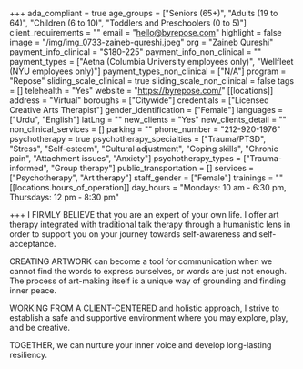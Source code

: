 +++
ada_compliant = true
age_groups = ["Seniors (65+)", "Adults (19 to 64)", "Children (6 to 10)", "Toddlers and Preschoolers (0 to 5)"]
client_requirements = ""
email = "hello@byrepose.com"
highlight = false
image = "/img/img_0733-zaineb-qureshi.jpeg"
org = "Zaineb Qureshi"
payment_info_clinical = "$180-225"
payment_info_non_clinical = ""
payment_types = ["Aetna (Columbia University employees only)", "Wellfleet (NYU employees only)"]
payment_types_non_clinical = ["N/A"]
program = "Repose"
sliding_scale_clinical = true
sliding_scale_non_clinical = false
tags = []
telehealth = "Yes"
website = "https://byrepose.com/"
[[locations]]
address = "Virtual"
boroughs = ["Citywide"]
credentials = ["Licensed Creative Arts Therapist"]
gender_identification = ["Female"]
languages = ["Urdu", "English"]
latLng = ""
new_clients = "Yes"
new_clients_detail = ""
non_clinical_services = []
parking = ""
phone_number = "212-920-1976"
psychotherapy = true
psychotherapy_specialties = ["Trauma/PTSD", "Stress", "Self-esteem", "Cultural adjustment", "Coping skills", "Chronic pain", "Attachment issues", "Anxiety"]
psychotherapy_types = ["Trauma-informed", "Group therapy"]
public_transportation = []
services = ["Psychotherapy", "Art therapy"]
staff_gender = ["Female"]
trainings = ""
[[locations.hours_of_operation]]
day_hours = "Mondays: 10 am - 6:30 pm, Thursdays: 12 pm - 8:30 pm"

+++
I FIRMLY BELIEVE that you are an expert of your own life. I offer art therapy integrated with traditional talk therapy through a humanistic lens in order to support you on your journey towards self-awareness and self-acceptance. 

CREATING ARTWORK can become a tool for communication when we cannot find the words to express ourselves, or words are just not enough. The process of art-making itself is a unique way of grounding and finding inner peace. 

WORKING FROM A CLIENT-CENTERED and holistic approach, I strive to establish a safe and supportive environment where you may explore, play, and be creative. 

TOGETHER, we can nurture your inner voice and develop long-lasting resiliency.